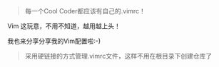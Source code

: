 > 每一个Cool Coder都应该有自己的.vimrc！

Vim 这玩意，不用不知道，越用越上头！

我也来分享分享我的Vim配置啦:-)

> 采用硬链接的方式管理.vimrc文件，这样不用在根目录下创建仓库了
